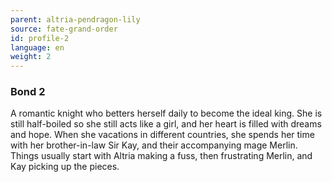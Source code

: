 ```yaml
---
parent: altria-pendragon-lily
source: fate-grand-order
id: profile-2
language: en
weight: 2
---
```


### Bond 2

A romantic knight who betters herself daily to become the ideal king.
She is still half-boiled so she still acts like a girl, and her heart is filled with dreams and hope.
When she vacations in different countries, she spends her time with her brother-in-law Sir Kay, and their accompanying mage Merlin.
Things usually start with Altria making a fuss, then frustrating Merlin, and Kay picking up the pieces.
